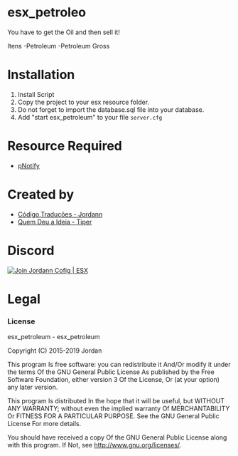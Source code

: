 # esx_petroleo

You have to get the Oil and then sell it!

Itens
-Petroleum
-Petroleum Gross

# Installation
1. Install Script
3. Copy the project to your esx resource folder.
4. Do not forget to import the database.sql file into your database.
5. Add "start esx_petroleum" to your file `server.cfg`


# Resource Required
- [pNotify](https://github.com/ESX-Brasil/pNotify)

# Created by
- [Código,Traduções - Jordann](https://github.com/jordann124)
- [Quem Deu a Ideia - Tiper](https://discord.gg/eeQxhsd)

# Discord

[![Join Jordann Cofig | ESX](https://discordapp.com/api/guilds/584087495755563008/embed.png?style=banner2)](https://discord.gg/AkDrAuP)

# Legal
### License
esx_petroleum - esx_petroleum

Copyright (C) 2015-2019 Jordan

This program Is free software: you can redistribute it And/Or modify it under the terms Of the GNU General Public License As published by the Free Software Foundation, either version 3 Of the License, Or (at your option) any later version.

This program Is distributed In the hope that it will be useful, but WITHOUT ANY WARRANTY; without even the implied warranty Of MERCHANTABILITY Or FITNESS FOR A PARTICULAR PURPOSE. See the GNU General Public License For more details.

You should have received a copy Of the GNU General Public License along with this program. If Not, see http://www.gnu.org/licenses/.
